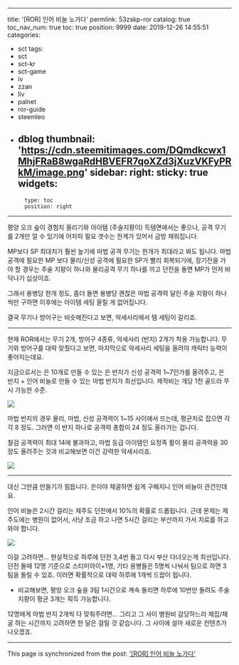 
---
title: '[ROR] 인어 비늘 노가다'
permlink: 53zskp-ror
catalog: true
toc_nav_num: true
toc: true
position: 9999
date: 2019-12-26 14:55:51
categories:
- sct
tags:
- sct
- sct-kr
- sct-game
- iv
- zzan
- liv
- palnet
- ror-guide
- steemleo
- dblog
thumbnail: 'https://cdn.steemitimages.com/DQmdkcwx1MhjFRaB8wgaRdHBVEFR7qoXZd3jXuzVKFyPRkM/image.png'
sidebar:
    right:
        sticky: true
widgets:
    -
        type: toc
        position: right
---


평양 오크 숲이 경험치 올리기와 아이템 (주술지팡이) 득템면에서는 좋으나, 공격 무기를 2개만 낄 수 있기에 어차피 필요 갯수는 한계가 있어서 금방 채워집니다.

MP보다 SP 최대치가 훨씬 높기에 마법 공격 무기는 한개가 최대라고 봐도 됩니다. 마법 공격에 필요한 MP 보다 물리/신성 공격에 필요한 SP가 빨리 회복되기에, 장기전을 가야 할 경우는 주술 지팡이 하나와 물리공격 무기 하나를 끼고 던전을 돌면 MP가 먼저 바닥나기 십상이죠. 

그래서 용병당 한개 정도, 좀더 돌면 용병당 괜찮은 마법 공격력 달린 주술 지팡이 하나씩만 구하면 이후에는 아이템 세팅 올릴 게 없어집니다.

결국 무기나 방어구는 비슷해진다고 보면, 악세사리에서 템 세팅이 갈리죠. 

---

현재 ROR에서는 무기 2개, 방어구 4종류, 악세사리 (반지) 2개가 착용 가능합니다. 무기와 방어구를 대략 맞췄다고 보면, 마지막으로 악세사리 세팅을 올려야 캐릭터 능력이 좋아지는데요.

지금으로서는 은 10개로 만들 수 있는 은 반지가 신성 공격력 1~7인가를 올려주고, 은 반지 + 인어 비늘로 만들 수 있는 마법 반지가 최선입니다. 제작비는 개당 1천 골드라 무시 가능한 수준.

![](https://cdn.steemitimages.com/DQmdkcwx1MhjFRaB8wgaRdHBVEFR7qoXZd3jXuzVKFyPRkM/image.png)
<br>

마법 반지의 경우 물리, 마법, 신성 공격력이 1~15 사이에서 뜨는데, 평균치로 잡으면 각각 8 정도. 그러면 이 반지 하나로 공격력 총합이 24 정도 올라가는 겁니다. 

철검 공격력이 최대 14에 불과하고, 마법 등급 아이템인 요정족 활이 물리 공격력을 30 정도 올려주는 것과 비교해보면 이건 강력한 악세사리죠. 

![](https://cdn.steemitimages.com/DQmeCfc2hHacrHD4WwCW1GC6Jg2jDAdG2SsUbaDF3TS28nN/image.png)
<br>

---

대신 그만큼 만들기가 힘듭니다. 은이야 채굴하면 쉽게 구해지니 인어 비늘이 관건인데요.

인어 비늘은 2시간 걸리는 제주도 던전에서 10%의 확률로 드롭됩니다. 근데 문제는 제주도에는 병원이 없어서, 사냥 조금 하고 나면 5시간 걸리는 부산까지 가서 치료를 하고 와야 합니다. 

![](https://cdn.steemitimages.com/DQmaxCM5nz9NEqDDA3iBJpmgzVCnTxoYjuUMz62b2E63744/image.png)
<br>

이걸 고려하면... 현실적으로 하루에 던전 3,4번 돌고 다시 부산 다녀오는게 최선입니다. 던전 돌때 12명 기준으로 스티미아이+1명, 기타 용병들은 5명씩 나눠서 팀으로 하면 3팀을 돌릴 수 있죠. 이러면 확률적으로 대략 하루에 1개씩 드랍이 됩니다. 

* 비교해보면, 평양 오크 숲을 3팀 1시간으로 계속 돌리면 하루에 10번만 돌려도 주술 지팡이 평균 3개는 획득 가능합니다.

12명에게 마법 반지 2개씩 다 맞춰주려면... 그리고 그 사이 병원비 감당하느라 채집/채굴 하는 시간까지 고려하면 한 달은 걸릴 것 같습니다. 그 사이에 설마 새로운 컨텐츠가 나오겠죠.

- - -

This page is synchronized from the post: ['[ROR] 인어 비늘 노가다'](https://steemit.com/@glory7/53zskp-ror)
